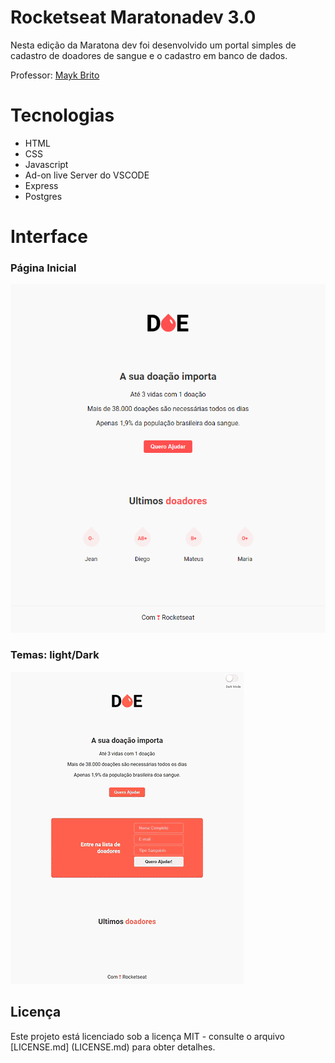 # Rocketseat Maratonadev 3.0

Nesta edição da Maratona dev foi desenvolvido um portal simples de cadastro de doadores de sangue e o cadastro em banco de dados.

Professor: [Mayk Brito](https://github.com/maykbrito)

# Tecnologias
* HTML
* CSS
* Javascript
* Ad-on live Server do VSCODE
* Express
* Postgres

# Interface
### Página Inicial
![](https://raw.githubusercontent.com/jeanoliveira92/rocketseat-maratonadev-3.0/master/imgs/screenshot.png)

### Temas: light/Dark
![](https://raw.githubusercontent.com/jeanoliveira92/rocketseat-maratonadev-3.0/master/imgs/modos.gif)

## Licença

Este projeto está licenciado sob a licença MIT - consulte o arquivo [LICENSE.md] (LICENSE.md) para obter detalhes.
